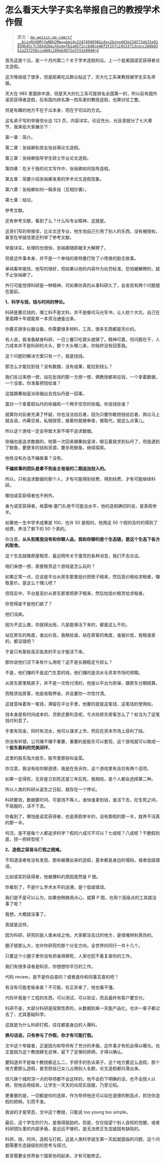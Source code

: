 # 怎么看天大学子实名举报自己的教授学术作假

> 原文：[`mp.weixin.qq.com/s?__biz=MzU0MjYwNDU2Mw==&mid=2247494030&idx=2&sn=d43e234573ab33a91859b45c7c56542b&chksm=fb1a85f2cc6d0ce46f5f257c24533713cecc268b03b1a257259cca460c189eb4972e3743a984#rd`](http://mp.weixin.qq.com/s?__biz=MzU0MjYwNDU2Mw==&mid=2247494030&idx=2&sn=d43e234573ab33a91859b45c7c56542b&chksm=fb1a85f2cc6d0ce46f5f257c24533713cecc268b03b1a257259cca460c189eb4972e3743a984#rd)

首先这是个瓜，是一个月内第二个关于学术造假的瓜，上一个是美国诺奖获得者论文造假。

这次等级低了很多，但是距离吃瓜群众贴近了，天大化工系某教授被学生实名举报。

天大在 985 里面排中游，但是天大的化工系可是排名全国第一的，所以前有国外诺奖获得者造假，后有国内排名第一院系里的教授造假，也算对仗工整。

但是有趣的地方不在于瓜本身，而在于切瓜的方式。

这名弟子写的举报信长达 123 页，内容详实，论证充分，光目录就分了七大章节，我来给大家展示下：

第一章：简介。

第二章：张裕卿和其女张丝萌论文造假。

第三章：张裕卿指导学生硕士毕业论文造假。

第四章：在关于我的论文写作中，张裕卿如何指导造假。

第五章：简要介绍张裕卿发表的学术论文造假现象。

第六章：张裕卿如何一稿多投（互相抄袭）。

第七章：结论。

参考文献。

还有参考文献，看到了么？什么叫专业精神，这就是。

这哥们写的举报信，比论文还专业，他生怕自己引用了别人的东西，没有被授权，甚至在举报信里还列举了参考文献。

举报详实，处理的也很快，张裕卿随即被天大解聘了。

但是这件事本身，并不是一个单纯的奥特曼打败了小怪兽的励志故事。

单纯看举报信，他写的很好，但如果以他的内容作为处罚标准，恐怕被解聘的，就不止张裕卿了。

外行可能觉得科研是一种精神，可如果你真的从事科研久了，会发现有两个问题摆在面前。 

**1、科学与钱，钱与时间的悖论。**

科研是要花钱的，理工科不是文科，并不是像司马光写书，让人挖个大坑，自己在里面蹲十年就能拿一本资治通鉴出来。

你要买很多仪器设备，你需要很多材料，工具，很多东西都是天价的。

有人说，我准备献身科研，一日三餐只吃窝头就够了。精神可嘉，但问题在于，人力成本并不是科研的大头，那个大头哪儿来，你始终没有回答我。

这个问题的解决方案只有一个，就是找钱。 

那怎么才能拉到钱？没有数据，没有成果，能拉到钱么？

我们反过来想一想，站在批钱的那一方想一想，俩教授都来拉钱，一个拿着数据，一个没拿。你准备把钱给谁？ 

这就跟秦始皇派徐福出去找仙丹是一回事。

面对一个拿着假仙丹的徐福和一个两手空空的徐福，你说钱给谁？

就算你对前者充满了怀疑，你也没法给后者，因为只要你敢把钱给后者，舆论马上就会说，内幕交易，私相授受，接着你就被审查，被取代，就这么点事儿。

所以这个游戏一定会导致大家不得不追求数据。

徐福也是追求数据的，他第一次回来跟秦始皇讲，眼见着就求到仙丹了，但是遇到了鲸鱼，要更多的钱和资源，要杀死鲸鱼，继续探索。

他有没有办法不编故事？没有。

**不编故事的团队是拿不到金主爸爸的二期追加投入的。**

所以，只有追求数据的那个人，才有可能得到经费，得到经费，才有可能继续科研。

哪怕诺奖获得者也不例外。

身为诺奖获得者，格雷格·塞门扎绝不可能没水平，他的造假确切的说，是真假参半。

如果他一生中学术成果是 100，也许 50 是假的，他用这 50 个假的及时的得到了经费，养活了剩下的 50 个真的。

你注意，**从头到尾我没有和你聊人品，我和你聊的是个生态链，是这个生态下各方的取舍。**

这个生态就像房屋租赁，最近网传关于蛋壳的各种消息，我们不去论证。

咱们来想一想，房屋租赁这个游戏是怎么玩的？

如果正常一点，应该是平台从房东那里低价把房子租来，然后高价租给求租者，赚取差价。是这么个理儿吧？

但现实中，平台是高价从房东那里把房子租来，然后给低价租赁给求租者。

你觉得是不是他们疯了？

他们没疯。

因为不这么做，你就得出局，凡是能够活下来的，都是这么干的。

站在房东的角度，谁出价高，我租给谁，站在房客的角度，谁报价低，我租谁家的，都没错吧？

于是只有那些高买低卖的平台才能活下来。

那你说他们活下来有什么用呢？这不是长期稳定亏损么？

不是，他们赚的不是这门生意的钱，他们赚的是流水与资本市场的预期。

从房东那里租房子，并不是一次性付清的，他是以平台为担保，跟房东分期结算。

而租赁给房客，他是收取押金，并且要你一次性付清。

这就意味着有一笔钱，滞留在平台手里，他要的就是这笔钱，这笔钱的使用权。

钱本身是有时间成本的，贷款还要利息呢，亏点给房东房客怎么了？权当为了这笔钱付利息了。

手里有现金，同时有流水，他可以谋求上市，然后在资本市场上获利了结。

你没有听错，公司赚不赚不重要，重要的是股东可以套现，这个游戏就可以做成一个**股东盈利的完美闭环**。

这里的股东指大股东，股市里那些叫韭菜。

你注意，我没有给你聊道德，我是在告诉你，这个游戏里有且仅有两个选项。

如果一定得死，无非是立刻死还是三年后死，我相信，是个人都会选择第二种。

所以人类的科研从诞生之日起，就存在一个悖论。

科研要钱，数据要时间，可是钱不等人，谁快谁拿到钱，谁活下去，在生死之间，不屈服的，活不下去。

你看到了，哪怕是诺奖获得者，也是真假参半的，没有那假的那一半，就养不活真的那一半。

何况，是不是每个人都追求科学？假的六成可不可以？七成呢？八成呢？干脆假到底，捞一把转型呢？ 

**2、造假之容易与打假之困难。**

不知道读者有没有发现，那些被爆出来的造假，基本都是身边的塌陷，或者低级错误。

比如诺奖的获得者，他被爆料的原因竟然是 P 图。

你看到了，不是什么学术水平的追溯，是个低级错误。

我们是不是可以认为，如果他稍微用点心，就算 P 图，也用个高级点的工具就没事了呢？

我想，大概就没事了。

真就是这样。

因为科研，研究的是人类未经之地，大家都没去过的地方，是很难辨别真伪的。

圈子就那么大，也许你研究的那个分支方向，全世界的同行一共十几个。

只要这个小圈子里你没有把谁得罪死，人家也犯不着复查你的工作。

我们有很多读者是码农，你想想你平日的工作。

代码 review，是不是你自查的？或者是你和同事互查的吧？

有没有可能老板亲查？不可能，任正非来了，他也看不懂。

代码毕竟是个工程的东西，可以测试，可以验证，而且最终有客户要交付。

科研不是，大部分科研是探索性质的，从数据到某一天能产品化，也许一辈子都过去了，尤其基础科学。

这就是为什么科研打假，往往都是身边的人爆料。

**换句话说，只有参与了作假，你才有可能打假。**

文中这个举报者，正是因为和导师有了充分的矛盾，这件事才有机会得以曝光。也正是因为这个教授肆无忌惮，留下了足够的把柄，才得以确认。

要知道并不是每个教授都这么二，手把手的告诉弟子，这个地方要这么造假，那个地方要那么造假，甚至把自己女儿占用别人名额，论文造假都抖落出来。

但凡换个城府深一点的导师都不会这样的，他不会扔下明确的话，也不会授人以柄，但他会用结局，让学生一天天的向现实屈服，乃至沦陷。

更重要的是，一切都是你的选择，作为导师他还可以站在道德的制高点，抓住你造假的把柄，引而不发。

我说的才是常态，文中这个教授，只能说 too young too simple。

最后，这个学生的行为，是值得鼓励的，但是，仅仅指望个别人良知的觉醒，或者科研团队里的内部矛盾，是远远不够的，是无法修正生态链固有缺陷的。

科研，钱，时间，造假与打假，这是人类科学诞生第一天起就面临的问题，这个问题需要生态链级别的思考与探讨。

甚至需要全世界各个国家协同起来，才有可能修正。
